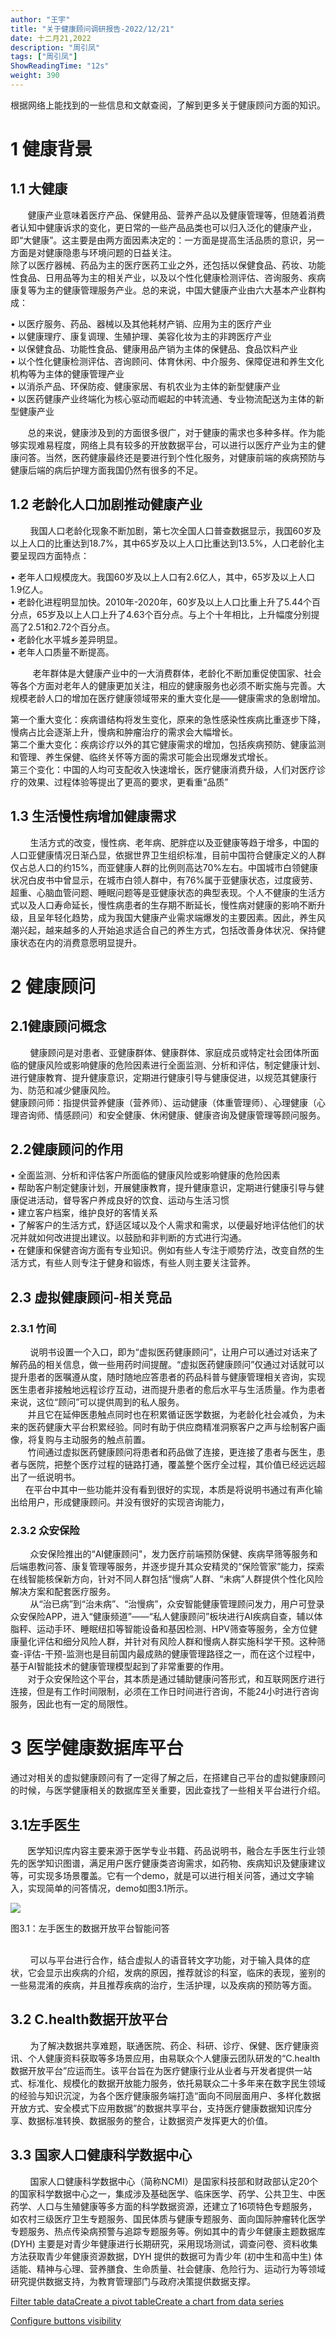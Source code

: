 ```yaml
---
author: "王宇"
title: "关于健康顾问调研报告-2022/12/21"
date: 十二月21,2022
description: "周引凤"
tags: ["周引凤"]
ShowReadingTime: "12s"
weight: 390
---
```

根据网络上能找到的一些信息和文献查阅，了解到更多关于健康顾问方面的知识。

1 健康背景
======

1.1 大健康
-------

       健康产业意味着医疗产品、保健用品、营养产品以及健康管理等，但随着消费者认知中健康诉求的变化，更日常的一些产品品类也可以归入泛化的健康产业，即“大健康”。这主要是由两方面因素决定的：一方面是提高生活品质的意识，另一方面是对健康隐患与环境问题的日益关注。  
除了以医疗器械、药品为主的医疗医药工业之外，还包括以保健食品、药妆、功能性食品、日用品等为主的相关产业，以及以个性化健康检测评估、咨询服务、疾病康复等为主的健康管理服务产业。总的来说，中国大健康产业由六大基本产业群构成：

• 以医疗服务、药品、器械以及其他耗材产销、应用为主的医疗产业  
• 以健康理疗、康复调理、生殖护理、美容化妆为主的非跨医疗产业  
• 以保健食品、功能性食品、健康用品产销为主体的保健品、食品饮料产业  
• 以个性化健康检测评估、咨询顾问、体育休闲、中介服务、保障促进和养生文化机构等为主体的健康管理产业  
• 以消杀产品、环保防疫、健康家居、有机农业为主体的新型健康产业  
• 以医药健康产业终端化为核心驱动而崛起的中转流通、专业物流配送为主体的新型健康产业

       总的来说，健康涉及到的方面很多很广，对于健康的需求也多种多样。作为能够实现难易程度，网络上具有较多的开放数据平台，可以进行以医疗产业为主的健康问答。当然，医药健康最终还是要进行到个性化服务，对健康前端的疾病预防与健康后端的病后护理方面我国仍然有很多的不足。

1.2 老龄化人口加剧推动健康产业
-----------------

        我国人口老龄化现象不断加剧，第七次全国人口普查数据显示，我国60岁及以上人口的比重达到18.7%，其中65岁及以上人口比重达到13.5%，人口老龄化主要呈现四方面特点：

• 老年人口规模庞大。我国60岁及以上人口有2.6亿人，其中，65岁及以上人口1.9亿人。  
• 老龄化进程明显加快。2010年-2020年，60岁及以上人口比重上升了5.44个百分点，65岁及以上人口上升了4.63个百分点。与上个十年相比，上升幅度分别提高了2.51和2.72个百分点。  
• 老龄化水平城乡差异明显。  
• 老年人口质量不断提高。

         老年群体是大健康产业中的一大消费群体，老龄化不断加重促使国家、社会等各个方面对老年人的健康更加关注，相应的健康服务也必须不断实施与完善。大规模老龄人口的增加在医疗健康领域带来的重大变化是——健康需求的急剧增加。

第一个重大变化：疾病谱结构将发生变化，原来的急性感染性疾病比重逐步下降，慢病占比会逐渐上升，慢病和肿瘤治疗的需求会大幅增长。  
第二个重大变化：疾病诊疗以外的其它健康需求的增加，包括疾病预防、健康监测和管理、养生保健、临终关怀等方面的需求可能会出现爆发式增长。  
第三个变化：中国的人均可支配收入快速增长，医疗健康消费升级，人们对医疗诊疗的效果、过程体验等提出了更高的要求，更看重“品质”

1.3 生活慢性病增加健康需求
---------------

        生活方式的改变，慢性病、老年病、肥胖症以及亚健康等趋于增多，中国的人口亚健康情况日渐凸显，依据世界卫生组织标准，目前中国符合健康定义的人群仅占总人口的约15%，而亚健康人群的比例则高达70%左右。中国城市白领健康状况白皮书中曾显示，在城市白领人群中，有76%属于亚健康状态，过度疲劳、超重、心脑血管问题、睡眠问题等是亚健康状态的典型表现。个人不健康的生活方式以及人口寿命延长，慢性病患者的生存期不断延长，慢性病对健康的影响不断升级，且呈年轻化趋势，成为我国大健康产业需求端爆发的主要因素。因此，养生风潮兴起，越来越多的人开始追求适合自己的养生方式，包括改善身体状况、保持健康状态在内的消费意愿明显提升。

2 健康顾问
======

2.1健康顾问概念
---------

        健康顾问是对患者、亚健康群体、健康群体、家庭成员或特定社会团体所面临的健康风险或影响健康的危险因素进行全面监测、分析和评估，制定健康计划、进行健康教育、提升健康意识，定期进行健康引导与健康促进，以规范其健康行为、防范和减少健康风险。  
健康顾问师：指提供营养健康（营养师）、运动健康（体重管理师）、心理健康（心理咨询师、情感顾问）和安全健康、休闲健康、健康咨询及健康管理等顾问服务。

2.2健康顾问的作用
----------

• 全面监测、分析和评估客户所面临的健康风险或影响健康的危险因素  
• 帮助客户制定健康计划，开展健康教育，提升健康意识，定期进行健康引导与健康促进活动，督导客户养成良好的饮食、运动与生活习惯  
• 建立客户档案，维护良好的客情关系  
• 了解客户的生活方式，舒适区域以及个人需求和需求，以便最好地评估他们的状况并就如何改进提出建议。以鼓励和非判断的方式进行沟通。  
• 在健康和保健咨询方面有专业知识。例如有些人专注于顺势疗法，改变自然的生活方式，有些人则专注于健身和锻炼，有些人则主要关注营养。

2.3 虚拟健康顾问-相关竞品
---------------

### 2.3.1 竹间

        说明书设置一个入口，即为“虚拟医药健康顾问”，让用户可以通过对话来了解药品的相关信息，做一些用药时间提醒。“虚拟医药健康顾问”仅通过对话就可以提升患者的医嘱遵从度，随时随地应答患者的药品科普与健康管理相关咨询，实现医生患者非接触地远程诊疗互动，进而提升患者的愈后水平与生活质量。作为患者来说，这位“顾问”可以提供周到的私人服务。  
       并且它在延伸医患触点同时也在积累循证医学数据，为老龄化社会减负，为未来的医药健康大平台积累经验。同时有助于供应商精准洞察客户之声与绘制客户画像，将复购与主动服务的触点前置。  
       竹间通过虚拟医药健康顾问将患者和药品做了连接，更连接了患者与医生，患者与医院，把整个医疗过程的链路打通，覆盖整个医疗全过程，其价值已经远远超出了一纸说明书。  
      在平台中其中一些功能并没有看到很好的实现，本质是将说明书通过有声化输出给用户，形成健康顾问。并没有很好的实现咨询能力，

### 2.3.2 众安保险

        众安保险推出的“AI健康顾问"，发力医疗前端预防保健、疾病早筛等服务和后端患教问答、康复管理等服务，并逐步提升其众安精灵的“保险管家”能力，探索在线智能核保新方向，针对不同人群包括“慢病”人群、“未病”人群提供个性化风险解决方案和配套医疗服务。  
        从“治已病”到“治未病”、“治慢病”，众安智能健康管理顾问发力，用户可登录众安保险APP，进入“健康频道”——“私人健康顾问”板块进行AI疾病自查，辅以体脂秤、运动手环、睡眠纽扣等智能设备和基因检测、HPV筛查等服务，全方位健康量化评估和细分风险人群，并针对有风险人群和慢病人群实施科学干预。这种筛查-评估-干预-监测也是目前国内最成熟的健康管理路径之一，而在这个过程中，基于AI智能技术的健康管理模型起到了非常重要的作用。   
       对于众安保险这个平台，其本质是通过辅助健康问答形式，和互联网医疗进行连接，但是有工作时间限制，必须在工作日时间进行咨询，不能24小时进行咨询服务，因此也有一定的局限性。

3 医学健康数据库平台
===========

通过对相关的虚拟健康顾问有了一定得了解之后，在搭建自己平台的虚拟健康顾问的时候，与医学健康相关的数据库至关重要，因此查找了一些相关平台进行介绍。

3.1左手医生
-------

       医学知识库内容主要来源于医学专业书籍、药品说明书，融合左手医生行业领先的医学知识图谱，满足用户医疗健康类咨询需求，如药物、疾病知识及健康建议等，可实现多场景覆盖。它有一个demo，就是可以进行相关问答，通过文字输入，实现简单的问答情况，demo如图3.1所示。

![](/download/attachments/91149080/1671588012838_E2C0C840-34BD-4bb1-99FE-D5E2BC95E414.png?version=1&modificationDate=1671607525165&api=v2)

图3.1：左手医生的数据开放平台智能问答  
       

        可以与平台进行合作，结合虚拟人的语音转文字功能，对于输入具体的症状，它会显示出疾病的介绍，发病的原因，推荐就诊的科室，临床的表现，鉴别的一些易混淆的疾病，并且推荐疾病的治疗，生活护理，以及疾病的预防等方面。

3.2 C.health数据开放平台
------------------

        为了解决数据共享难题，联通医院、药企、科研、诊疗、保健、医疗健康资讯、个人健康资料获取等多场景应用，由易联众个人健康云团队研发的“C.health数据开放平台”应运而生。该平台旨在为医疗健康行业从业者与开发者提供一站式、标准化、规模化的数据开放能力服务，依托易联众二十多年来在数字民生领域的经验与知识沉淀，为各个医疗健康服务端打造“面向不同层面用户、多样化数据开放方式、安全模式下应用数据”的数据共享平台，支持医疗健康数据知识库分享、数据标准转换、数据服务的整合，让数据资产发挥更大的价值。

3.3 国家人口健康科学数据中心
----------------

        国家人口健康科学数据中心（简称NCMI）是国家科技部和财政部认定20个的国家科学数据中心之一，集成涉及基础医学、临床医学、药学、公共卫生、中医药学、人口与生殖健康等多方面的科学数据资源，还建立了16项特色专题服务，如农村三级医疗卫生专题服务、国民体质与健康专题服务、面向国际肿瘤转化医学专题服务、热点传染病预警与追踪专题服务等。例如其中的青少年健康主题数据库 (DYH) 主要是对青少年健康进行长期研究，采用现场测试，调查问卷、资料收集方法获取青少年健康资源数据，DYH 提供的数据可为青少年 (初中生和高中生) 体适能、精神与心理、营养膳食、生命质量、社会健康、危险行为、运动行为等领域研究提供数据支持，为教育管理部门与政府决策提供数据支撑。 

  

  

  

  

[Filter table data](#)[Create a pivot table](#)[Create a chart from data series](#)

[Configure buttons visibility](/users/tfac-settings.action)